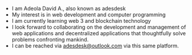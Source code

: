 - I am Adeola David A., also known as adesdesk
- My interest is in web development and computer programming
- I am currently learning web 3 and blockchain technology
- I look forward to collaborating on the development and management of web applications and decentralized applications that thoughtfully solve problems confronting mankind.
- I can be reached via adesdesk@outlook.com via this same platform.
